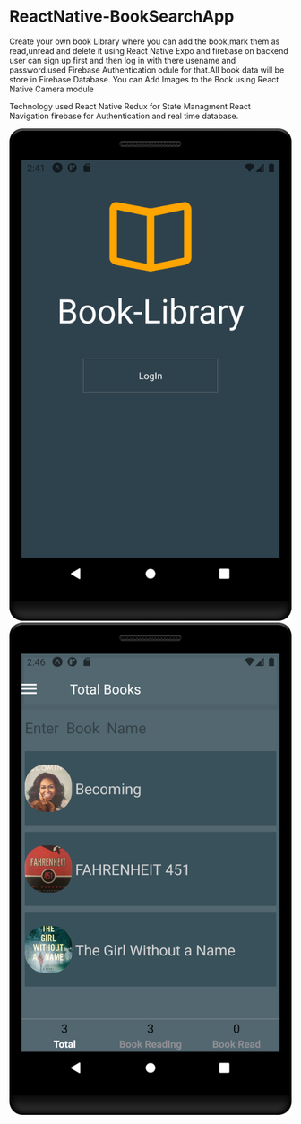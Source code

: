 # ReactNative-BookSearchApp
Create your own book Library where you can add the book,mark them as read,unread and delete it using React Native Expo and firebase on backend
user can sign up first and then log in with there usename and password.used Firebase Authentication odule for that.All book data will be store in Firebase Database.
You can Add Images to the Book using React Native Camera module


Technology used
React Native
Redux for State Managment
React  Navigation
firebase for Authentication and real time database.

![](android1.png)
![](android2.png)


